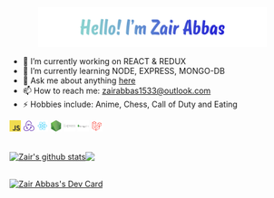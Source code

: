 <p align="center"><a href="https://github.com/Zair15"><img width="80%" alt="Hello, I'm Zair. I do open source!" src="./assets/gh-readme-header 1.png" /></a></p>



- 🔭 I’m currently working on REACT & REDUX
- 🌱 I’m currently learning NODE, EXPRESS, MONGO-DB
- 💬 Ask me about anything [here](https://github.com/Zair15/Zair15/issues)
- 📫 How to reach me: zairabbas1533@outlook.com
- ⚡ Hobbies include: Anime, Chess, Call of Duty and Eating

<code><img height="20" alt="javascript" src="https://raw.githubusercontent.com/github/explore/80688e429a7d4ef2fca1e82350fe8e3517d3494d/topics/javascript/javascript.png"></code>
<code><img height="20" alt="redux" src="https://raw.githubusercontent.com/github/explore/80688e429a7d4ef2fca1e82350fe8e3517d3494d/topics/redux/redux.png"></code>
<code><img height="20" alt="react" src="https://raw.githubusercontent.com/github/explore/80688e429a7d4ef2fca1e82350fe8e3517d3494d/topics/react/react.png"></code>
<code><img height="20" alt="nodejs" src="https://raw.githubusercontent.com/github/explore/80688e429a7d4ef2fca1e82350fe8e3517d3494d/topics/nodejs/nodejs.png"></code>
<code><img height="20" alt="express" src="https://raw.githubusercontent.com/github/explore/80688e429a7d4ef2fca1e82350fe8e3517d3494d/topics/express/express.png"></code>
<code><img height="20" alt="mongodb" src="https://raw.githubusercontent.com/github/explore/80688e429a7d4ef2fca1e82350fe8e3517d3494d/topics/mongodb/mongodb.png"></code>
<code><img height="20" alt="laravel" src="https://raw.githubusercontent.com/github/explore/5c058a388828bb5fde0bcafd4bc867b5bb3f26f3/topics/laravel/laravel.png"></code>
<!-- <code><img height="20" alt="next" src="https://raw.githubusercontent.com/github/explore/5c058a388828bb5fde0bcafd4bc867b5bb3f26f3/topics/next/next.png"></code> -->
<br/>
 <div style="display: flex;">
  <a href="https://github.com/Zair15">
 <img align="center" src="https://github-readme-stats.vercel.app/api?username=Zair15&show_icons=true&include_all_commits=true&theme=buefy&hide_border=true" alt="Zair's github stats" />
</a> 
<a href="https://github.com/Zair15">
  <img align="center" src="https://github-readme-stats.vercel.app/api/top-langs/?username=Zair15&layout=compact&theme=buefy&hide_border=true" />
</a>
</div>

<!-- ![Zair's GitHub stats](https://github-readme-stats.vercel.app/api?username=Zair15&show_icons=true)

[![Top Langs](https://github-readme-stats.vercel.app/api/top-langs/?username=Zair15&layout=compact)](https://github.com/Zair15/github-readme-stats) -->
<br/>


[<a href="https://app.daily.dev/zair"><img src="https://api.daily.dev/devcards/08549fc4e10842e9a59dba90f9010b29.png?r=e2f" width="300" alt="Zair Abbas's Dev Card"/></a>](https://api.daily.dev/devcards/08549fc4e10842e9a59dba90f9010b29.png?r=e2f)


<!--
**Zair15/Zair15** is a ✨ _special_ ✨ repository because its `README.md` (this file) appears on your GitHub profile.

Here are some ideas to get you started:

- 🔭 I’m currently working on ...
- 🌱 I’m currently learning ...
- 👯 I’m looking to collaborate on ...
- 🤔 I’m looking for help with ...
- 💬 Ask me about ...
- 📫 How to reach me: ...
- 😄 Pronouns: ...
- ⚡ Fun fact: ...
-->
